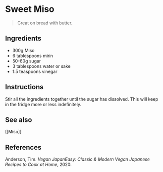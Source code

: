 # Sweet Miso
> Great on bread with butter.

## Ingredients
- 300g Miso
- 6 tablespoons mirin
- 50-60g sugar
- 3 tablespoons water or sake
- 1.5 teaspoons vinegar

## Instructions
Stir all the ingredients together until the sugar has dissolved. This will keep in the fridge more or less indefinitely.

## See also
[[Miso]]

## References
Anderson, Tim. _Vegan JapanEasy: Classic & Modern Vegan Japanese Recipes to Cook at Home_, 2020.